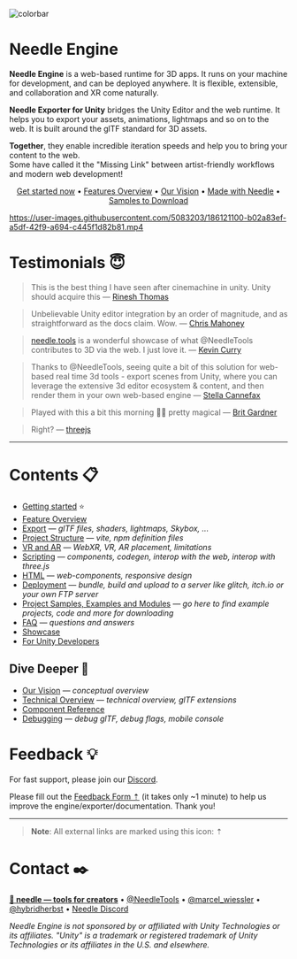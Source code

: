 ![colorbar](https://user-images.githubusercontent.com/5083203/180309860-542e6882-163c-4e11-9555-2c669ad72472.png)

# Needle Engine

**Needle Engine** is a web-based runtime for 3D apps. It runs on your machine for development, and can be deployed anywhere. It is flexible, extensible, and collaboration and XR come naturally.  

**Needle Exporter for Unity** bridges the Unity Editor and the web runtime. It helps you to export your assets, animations, lightmaps and so on to the web. It is built around the glTF standard for 3D assets.  

**Together**, they enable incredible iteration speeds and help you to bring your content to the web.  
Some have called it the "Missing Link" between artist-friendly workflows and modern web development!

<p align="center">
<a href="./documentation/getting-started.md">Get started now</a> • <a href="https://fwd.needle.tools/needle-engine/docs/features-overview">Features Overview</a> • <a href="./documentation/vision.md">Our Vision</a> • <a href="https://fwd.needle.tools/needle-engine/projects">Made with Needle</a> • <a href="https://github.com/needle-tools/needle-engine-support/blob/main/documentation/samples-and-modules.md">Samples to Download</a>
</p>


https://user-images.githubusercontent.com/5083203/186121100-b02a83ef-a5df-42f9-a694-c445f1d82b81.mp4


# Testimonials 😇

> This is the best thing I have seen after cinemachine in unity. Unity should acquire this — [Rinesh Thomas](https://twitter.com/rineshthomas/status/1566342798063947777?t=z6sG3Z7mol-NfIRfTTKqCQ&s=19)

> Unbelievable Unity editor integration by an order of magnitude, and as straightforward as the docs claim. Wow. — [Chris Mahoney](https://twitter.com/mahoneymatic/status/1562981022932684800?t=qNqojoZkk2CZrJa7dGzqng&s=19)

> [needle.tools](https://needle.tools) is a wonderful showcase of what @NeedleTools contributes to 3D via the web. I just love it. — [Kevin Curry](https://twitter.com/kmcurry/status/1574333302022062080)

> Thanks to @NeedleTools, seeing quite a bit of this solution for web-based real time 3d tools - export scenes from Unity, where you can leverage the extensive 3d editor ecosystem & content, and then render them in your own web-based engine — [Stella Cannefax](https://twitter.com/0xstella/status/1574853012585172993)

> Played with this a bit this morning 🤯🤯 pretty magical — [Brit Gardner](https://twitter.com/britg/status/1562443905580163072)

> Right? — [threejs](https://twitter.com/threejs/status/1576944690737209344)

---

# Contents 📋
- [Getting started](./documentation/getting-started.md) ⭐
- [Feature Overview](./documentation/features-overview.md)
- [Export](./documentation/export.md) — *glTF files, shaders, lightmaps, Skybox, ...*
- [Project Structure](./documentation/project_structure.md) — *vite, npm definition files*
- [VR and AR](./documentation/xr.md) — *WebXR, VR, AR placement, limitations*
- [Scripting](./documentation/scripting.md) — *components, codegen, interop with the web, interop with three.js*
- [HTML](./documentation/html.md) — *web-components, responsive design*
- [Deployment](./documentation/deployment.md) — *bundle, build and upload to a server like glitch, itch.io or your own FTP server*
- [Project Samples, Examples and Modules](./documentation/samples-and-modules.md) — *go here to find example projects, code and more for downloading*
- [FAQ](./documentation/faq.md) — *questions and answers*  
- [Showcase](./documentation/examples.md)
- [For Unity Developers](./documentation/for-unity-developers.md)

## Dive Deeper 🐠
- [Our Vision](./documentation/vision.md) — *conceptual overview*
- [Technical Overview](./documentation/technical-overview.md) — *technical overview, glTF extensions*
- [Component Reference](./documentation/component-reference.md)
- [Debugging](./documentation/debugging.md) — *debug glTF, debug flags, mobile console*

# Feedback 💡

For fast support, please join our [Discord](https://discord.needle.tools).

Please fill out the [Feedback Form ⇡](https://fwd.needle.tools/needle-engine/feedback) (it takes only ~1 minute) to help us improve the engine/exporter/documentation. Thank you!

---

> **Note**: All external links are marked using this icon: ⇡

# Contact ✒️
<b>[🌵 needle — tools for creators](https://needle.tools)</b> • 
[@NeedleTools](https://twitter.com/NeedleTools) • 
[@marcel_wiessler](https://twitter.com/marcel_wiessler) • 
[@hybridherbst](https://twitter.com/hybridherbst) • 
[Needle Discord](https://discord.needle.tools)



*Needle Engine is not sponsored by or affiliated with Unity Technologies or its affiliates. "Unity" is a trademark or registered trademark of Unity Technologies or its affiliates in the U.S. and elsewhere.*
